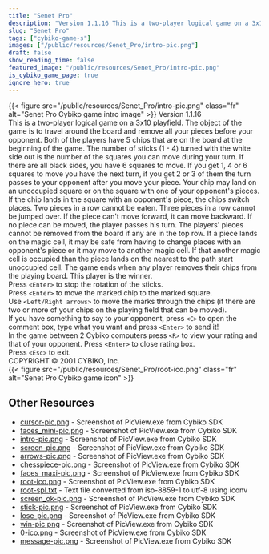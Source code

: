 ```yaml
---
title: "Senet Pro"
description: "Version 1.1.16 This is a two-player logical game on a 3x10 playfield. The object of the game is to travel around the board and remove all your pieces before your opponent. Both of the players have 5 chips that are on the board at the beginning of the game. The number of sticks (..."
slug: "Senet_Pro"
tags: ["cybiko-game-s"]
images: ["/public/resources/Senet_Pro/intro-pic.png"]
draft: false
show_reading_time: false
featured_image: "/public/resources/Senet_Pro/intro-pic.png"
is_cybiko_game_page: true
ignore_hero: true
---
```

{{< figure src="/public/resources/Senet_Pro/intro-pic.png" class="fr" alt="Senet Pro Cybiko game intro image" >}}
Version 1.1.16 \
This is a two-player logical game on a 3x10 playfield. The object of the game is to travel around the board and remove all your pieces before your opponent. Both of the players have 5 chips that are on the board at the beginning of the game. The number of sticks (1 - 4) turned with the white side out is the number of the squares you can move during your turn. If there are all black sides, you have 6 squares to move. If you get 1, 4 or 6 squares to move you have the next turn, if you get 2 or 3 of them the turn passes to your opponent after you move your piece. Your chip may land on an unoccupied square or on the square with one of your opponent's pieces. If the chip lands in the square with an opponent's piece, the chips switch places. Two pieces in a row cannot be eaten. Three pieces in a row cannot be jumped over. If the piece can't move forward, it can move backward. If no piece can be moved, the player passes his turn. The players' pieces cannot be removed from the board if any are in the top row.  If a piece lands on the magic cell, it may be safe from having to change places with an opponent's piece or it may move to another magic cell. If that another magic cell is occupied than the piece lands on the nearest to the path start unoccupied cell. The game ends when any player removes their chips from the playing board. This player is the winner. \
Press `<Enter>`  to stop the rotation of the sticks. \
Press `<Enter>`  to move the marked chip to the marked square. \
Use `<Left/Right arrows>`  to move the marks through the chips (if there are two or more of your chips on the playing field that can be moved). \
If you have something to say to your opponent, press `<C>`  to open the comment box, type what you want and press `<Enter>`  to send it! \
In the game between 2 Cybiko computers press `<R>`  to view your rating and that of your opponent. Press `<Enter>`  to close rating box. \
Press `<Esc>`  to exit. \
COPYRIGHT © 2001 CYBIKO, Inc. \
 {{< figure src="/public/resources/Senet_Pro/root-ico.png" class="fr" alt="Senet Pro Cybiko game icon" >}}

## Other Resources
* [cursor-pic.png](/public/resources/Senet_Pro/cursor-pic.png) - Screenshot of PicView.exe from Cybiko SDK
* [faces_mini-pic.png](/public/resources/Senet_Pro/faces_mini-pic.png) - Screenshot of PicView.exe from Cybiko SDK
* [intro-pic.png](/public/resources/Senet_Pro/intro-pic.png) - Screenshot of PicView.exe from Cybiko SDK
* [screen-pic.png](/public/resources/Senet_Pro/screen-pic.png) - Screenshot of PicView.exe from Cybiko SDK
* [arrows-pic.png](/public/resources/Senet_Pro/arrows-pic.png) - Screenshot of PicView.exe from Cybiko SDK
* [chesspiece-pic.png](/public/resources/Senet_Pro/chesspiece-pic.png) - Screenshot of PicView.exe from Cybiko SDK
* [faces_maxi-pic.png](/public/resources/Senet_Pro/faces_maxi-pic.png) - Screenshot of PicView.exe from Cybiko SDK
* [root-ico.png](/public/resources/Senet_Pro/root-ico.png) - Screenshot of PicView.exe from Cybiko SDK
* [root-spl.txt](/public/resources/Senet_Pro/root-spl.txt) - Text file converted from iso-8859-1 to utf-8 using iconv
* [screen_ok-pic.png](/public/resources/Senet_Pro/screen_ok-pic.png) - Screenshot of PicView.exe from Cybiko SDK
* [stick-pic.png](/public/resources/Senet_Pro/stick-pic.png) - Screenshot of PicView.exe from Cybiko SDK
* [lose-pic.png](/public/resources/Senet_Pro/lose-pic.png) - Screenshot of PicView.exe from Cybiko SDK
* [win-pic.png](/public/resources/Senet_Pro/win-pic.png) - Screenshot of PicView.exe from Cybiko SDK
* [0-ico.png](/public/resources/Senet_Pro/0-ico.png) - Screenshot of PicView.exe from Cybiko SDK
* [message-pic.png](/public/resources/Senet_Pro/message-pic.png) - Screenshot of PicView.exe from Cybiko SDK
